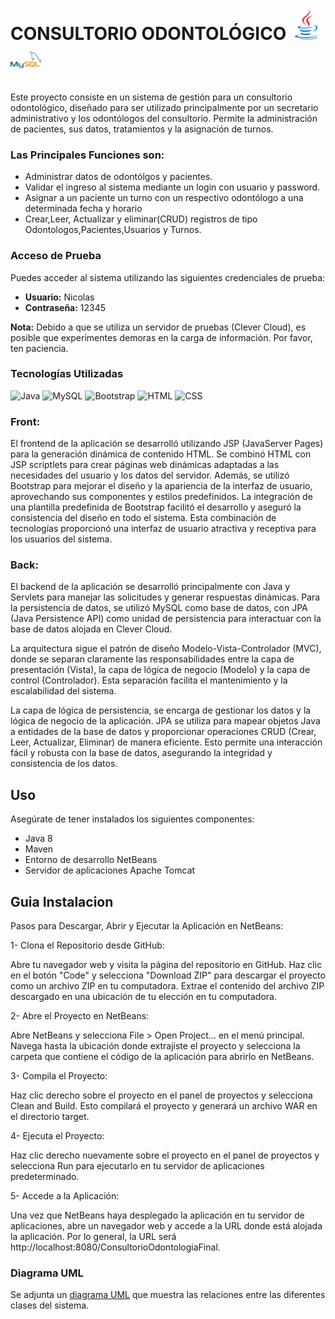 

# CONSULTORIO ODONTOLÓGICO  <a href="https://www.java.com" target="_blank" rel="noreferrer"> <img src="https://raw.githubusercontent.com/devicons/devicon/master/icons/java/java-original.svg" alt="java" width="50" height="50"/> </a> <a href="https://www.mysql.com/" target="_blank" rel="noreferrer"> <img src="https://raw.githubusercontent.com/devicons/devicon/master/icons/mysql/mysql-original-wordmark.svg" alt="mysql" width="50" height="50"/> </a> 



<p>Este proyecto consiste en un sistema de gestión para un consultorio odontológico, diseñado para ser utilizado principalmente por un secretario administrativo y 
  los odontólogos del consultorio. Permite la administración de pacientes, sus datos, tratamientos y la asignación de turnos.</p>

### Las Principales Funciones son:

- Administrar datos de odontólgos y pacientes.
- Validar el ingreso al sistema mediante un login con usuario y password.
- Asignar a un paciente un turno con un respectivo odontólogo a una determinada fecha y horario
- Crear,Leer, Actualizar y eliminar(CRUD) registros de tipo Odontologos,Pacientes,Usuarios y Turnos.


### Acceso de Prueba</h2>

<p>Puedes acceder al sistema utilizando las siguientes credenciales de prueba:</p>
<ul>
    <li><strong>Usuario:</strong> Nicolas</li>
    <li><strong>Contraseña:</strong> 12345</li>
</ul>

<p><strong>Nota:</strong> Debido a que se utiliza un servidor de pruebas (Clever Cloud), es posible que experimentes demoras en la carga de información. Por favor, ten paciencia.</p>

### Tecnologías Utilizadas 


![Java](https://img.shields.io/badge/-Java-007396?style=flat&logo=java)
![MySQL](https://img.shields.io/badge/-MySQL-4479A1?style=flat&logo=mysql&logoColor=white)
![Bootstrap](https://img.shields.io/badge/-Bootstrap-563D7C?style=flat&logo=bootstrap)
![HTML](https://img.shields.io/badge/-HTML-E34F26?style=flat&logo=html5&logoColor=white)
![CSS](https://img.shields.io/badge/-CSS-1572B6?style=flat&logo=css3)


### Front:

El frontend de la aplicación se desarrolló utilizando JSP (JavaServer Pages) para la generación dinámica de contenido HTML. Se combinó HTML con JSP scriptlets para crear páginas web dinámicas adaptadas a las necesidades del usuario y los datos del servidor. Además, se utilizó Bootstrap para mejorar el diseño y la apariencia de la interfaz de usuario, aprovechando sus componentes y estilos predefinidos. La integración de una plantilla predefinida de Bootstrap facilitó el desarrollo y aseguró la consistencia del diseño en todo el sistema. Esta combinación de tecnologías proporcionó una interfaz de usuario atractiva y receptiva para los usuarios del sistema.

### Back:

El backend de la aplicación se desarrolló principalmente con Java y Servlets para manejar las solicitudes y generar respuestas dinámicas. Para la persistencia de datos, se utilizó MySQL como base de datos, con JPA (Java Persistence API) como unidad de persistencia para interactuar con la base de datos alojada en Clever Cloud.

La arquitectura sigue el patrón de diseño Modelo-Vista-Controlador (MVC), donde se separan claramente las responsabilidades entre la capa de presentación (Vista), la capa de lógica de negocio (Modelo) y la capa de control (Controlador). Esta separación facilita el mantenimiento y la escalabilidad del sistema.

La capa de lógica de persistencia, se encarga de gestionar los datos y la lógica de negocio de la aplicación. JPA se utiliza para mapear objetos Java a entidades de la base de datos y proporcionar operaciones CRUD (Crear, Leer, Actualizar, Eliminar) de manera eficiente. Esto permite una interacción fácil y robusta con la base de datos, asegurando la integridad y consistencia de los datos. 


## Uso 

Asegúrate de tener instalados los siguientes componentes:
- Java 8
- Maven
- Entorno de desarrollo NetBeans
- Servidor de aplicaciones Apache Tomcat

  
## Guia Instalacion
Pasos para Descargar, Abrir y Ejecutar la Aplicación en NetBeans:

1- Clona el Repositorio desde GitHub:

Abre tu navegador web y visita la página del repositorio en GitHub.
Haz clic en el botón "Code" y selecciona "Download ZIP" para descargar el proyecto como un archivo ZIP en tu computadora.
Extrae el contenido del archivo ZIP descargado en una ubicación de tu elección en tu computadora.

2- Abre el Proyecto en NetBeans:

Abre NetBeans y selecciona File > Open Project... en el menú principal.
Navega hasta la ubicación donde extrajiste el proyecto y selecciona la carpeta que contiene el código de la aplicación para abrirlo en NetBeans.

3- Compila el Proyecto:

Haz clic derecho sobre el proyecto en el panel de proyectos y selecciona Clean and Build.
Esto compilará el proyecto y generará un archivo WAR en el directorio target.

4- Ejecuta el Proyecto:

Haz clic derecho nuevamente sobre el proyecto en el panel de proyectos y selecciona Run para ejecutarlo en tu servidor de aplicaciones predeterminado.

5- Accede a la Aplicación:

Una vez que NetBeans haya desplegado la aplicación en tu servidor de aplicaciones, abre un navegador web y accede a la URL donde está alojada la aplicación. Por lo general, la URL será http://localhost:8080/ConsultorioOdontologiaFinal.


### Diagrama UML
<p>Se adjunta un <a href="https://drive.google.com/file/d/1Oj6dMJKmQlXK7qOcSj4QJf4MXfm3JW_q/view?usp=drive_link">diagrama UML</a> que muestra las relaciones entre las diferentes clases del sistema.</p>

